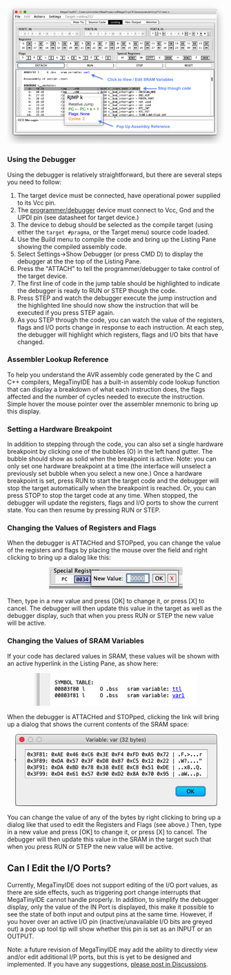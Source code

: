 <p align="center"><img src="images/debugging.png"></p>

### Using the Debugger

Using the debugger is relatively straightforward, but there are several steps you need to follow:

  1. The target device must be connected, have operational power supplied to its Vcc pin.
  2. The [programmer/debugger](programmers.md) device must connect to Vcc, Gnd and the UPDI pin (see datasheet for target device.)
  3. The device to debug should be selected as the compile target (using either the `target #pragma`, or the Target menu) source code loaded.
  4. Use the Build menu to compile the code and bring up the Listing Pane showing the compiled assembly code.
  5. Select Settings->Show Debugger (or press CMD D) to display the debugger at the the top of the Listing Pane.
  6. Press the "ATTACH" to tell the programmer/debugger to take control of the target device.
  7. The first line of code in the jump table should be highlighted to indicate the debugger is ready to RUN or STEP though the code.
  9. Press STEP and watch the debugger execute the jump instruction and the highlighted line should now show the instruction that will be executed if you press STEP again.
  10. As you STEP through the code, you can watch the value of the registers, flags and I/O ports change in response to each instruction.  At each step, the debugger will highlight which registers, flags and I/O bits that have changed.

### Assembler Lookup Reference

To help you understand the AVR assembly code generated by the C and C++ compilers, MegaTinyIDE has a built-in assembly code lookup function that can display a breakdown of what each instruction does, the flags affected and the number of cycles needed to execute the instruction.  Simple hover the mouse pointer over the assembler mnemonic to bring up this display.

### Setting a Hardware Breakpoint

In addition to stepping through the code, you can also set a single hardware breakpoint by clicking one of the bubbles (O) in the left hand gutter.  The bubble should show as solid when the breakpoint is active.  Note: you can only set one hardware breakpoint at a time (the interface will unselect a previously set bubble when you select a new one.)  Once a hardware breakpoint is set, press RUN to start the target code and the debugger will stop the target automatically when the breakpoint is reached.  Or, you can press STOP to stop the target code at any time.  When stopped, the debugger will update the registers, flags and I/O ports to show the current state.  You can then resume by pressing RUN or STEP.

### Changing the Values of Registers and Flags

When the debugger is ATTACHed and STOPped, you can change the value of the registers and flags by placing the mouse over the field and right clicking to bring up a dialog like this:

<p align="center"><img src="images/editpc.png"></p>

Then, type in a new value and press [OK] to change it, or press [X] to cancel.  The debugger will then update this value in the target as well as the debugger display, such that when you press RUN or STEP the new value will be active.

### Changing the Values of SRAM Variables

If your code has declared values in SRAM, these values will be shown with an active hyperlink in the Listing Pane, as show here:

<p align="center"><img src="images/sramvalues.png"></p>

When the debugger is ATTACHed and STOPped, clicking the link will bring up a dialog that shows the current contents of the SRAM space:

<p align="center"><img src="images/sramview.png"></p>

You can change the value of any of the bytes by right clicking to bring up a dialog like that used to edit the Registers and Flags (see above.)  Then, type in a new value and press [OK] to change it, or press [X] to cancel.  The debugger will then update this value in the SRAM in the target such that when you press RUN or STEP the new value will be active.

## Can I Edit the I/O Ports?

Currently, MegaTinyIDE does not support editing of the I/O port values, as there are side effects, such as triggering port change interrupts that MegaTinyIDE cannot handle properly.  In addition, to simplify the debugger display, only the value of the IN Port is displayed, this make it possible to see the state of both input and output pins at the same time.  However, if you hover over an active I/O pin (inactive/unavailable I/O bits are greyed out) a pop up tool tip will show whether this pin is set as an INPUT or an OUTPUT.

Note: a future revision of MegaTinyIDE may add the ability to directly view and/or edit additional I/P ports, but this is yet to be designed and implemented.  If you have any suggestions, [please post in Discussions](https://github.com/wholder/MegaTinyIDE/discussions).

